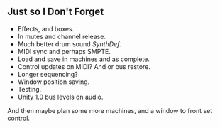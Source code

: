 ## Just so I Don't Forget

  * Effects, and boxes.
  * In mutes and channel release.
  * Much better drum sound *SynthDef*.
  * MIDI sync and perhaps SMPTE.
  * Load and save in machines and as complete.
  * Control updates on MIDI? And or bus restore.
  * Longer sequencing?
  * Window position saving.
  * Testing.
  * Unity 1.0 bus levels on audio.
  
And then maybe plan some more machines, and a window to front set control.